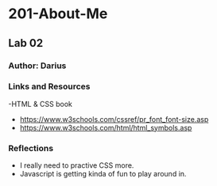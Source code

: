 # 201-About-Me

## Lab 02 

### Author: Darius

### Links and Resources 
-HTML & CSS book
- https://www.w3schools.com/cssref/pr_font_font-size.asp
- https://www.w3schools.com/html/html_symbols.asp

### Reflections
- I really need to practive CSS more.
- Javascript is getting kinda of fun to play around in.
